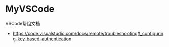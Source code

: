 # MyVSCode

VSCode帮组文档

- https://code.visualstudio.com/docs/remote/troubleshooting#_configuring-key-based-authentication

